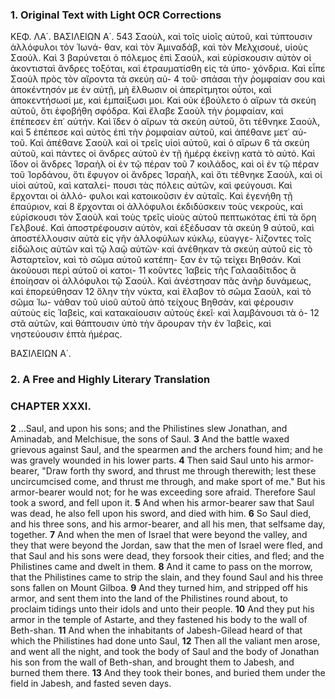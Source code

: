 ### 1. Original Text with Light OCR Corrections

ΚΕΦ. ΛΑ΄. ΒΑΣΙΛΕΙΩΝ Α΄. 543
Σαοὺλ, καὶ τοῖς υἱοῖς αὐτοῦ, καὶ τύπτουσιν ἀλλόφυλοι τὸν Ἰωνά-
θαν, καὶ τὸν Ἀμιναδάβ, καὶ τὸν Μελχισουὲ, υἱοὺς Σαούλ. Καὶ 3
βαρύνεται ὁ πόλεμος ἐπὶ Σαοὺλ, καὶ εὑρίσκουσιν αὐτὸν οἱ
ἀκοντισταὶ ἄνδρες τοξόται, καὶ ἐτραυματίσθη εἰς τὰ ὑπο-
χόνδρια. Καὶ εἶπε Σαοὺλ πρὸς τὸν αἴροντα τὰ σκεύη αὑ- 4
τοῦ· σπάσαι τὴν ῥομφαίαν σου καὶ ἀποκέντησόν με ἐν αὐτῇ, μὴ
ἔλθωσιν οἱ ἀπερίτμητοι οὗτοι, καὶ ἀποκεντήσωσί με, καὶ ἐμπαίξωσι
μοι. Καὶ οὐκ ἐβούλετο ὁ αἴρων τὰ σκεύη αὐτοῦ, ὅτι ἐφοβήθη
σφόδρα. Καὶ ἔλαβε Σαοὺλ τὴν ῥομφαίαν, καὶ ἐπέπεσεν ἐπ᾿ αὐτήν.
Καὶ ἴδεν ὁ αἴρων τὰ σκεύη αὐτοῦ, ὅτι τέθνηκε Σαοὺλ, καὶ 5
ἐπέπεσε καὶ αὐτὸς ἐπὶ τὴν ῥομφαίαν αὐτοῦ, καὶ ἀπέθανε μετ᾿ αὑ-
τοῦ. Καὶ ἀπέθανε Σαοὺλ καὶ οἱ τρεῖς υἱοὶ αὐτοῦ, καὶ ὁ αἴρων 6
τὰ σκεύη αὐτοῦ, καὶ πάντες οἱ ἄνδρες αὐτοῦ ἐν τῇ ἡμέρᾳ ἐκείνῃ
κατὰ τὸ αὐτό. Καὶ ἴδον οἱ ἄνδρες Ἰσραὴλ οἱ ἐν τῷ πέραν τοῦ 7
κοιλάδος, καὶ οἱ ἐν τῷ πέραν τοῦ Ἰορδάνου, ὅτι ἔφυγον οἱ ἄνδρες
Ἰσραὴλ, καὶ ὅτι τέθνηκε Σαοὺλ, καὶ οἱ υἱοὶ αὐτοῦ, καὶ καταλεί-
πουσι τὰς πόλεις αὐτῶν, καὶ φεύγουσι. Καὶ ἔρχονται οἱ ἀλλό-
φυλοι καὶ κατοικοῦσιν ἐν αὐταῖς. Καὶ ἐγενήθη τῇ ἐπαύριον, καὶ 8
ἔρχονται οἱ ἀλλόφυλοι ἐκδιδύσκειν τοὺς νεκροὺς, καὶ εὑρίσκουσι
τὸν Σαοὺλ καὶ τοὺς τρεῖς υἱοὺς αὐτοῦ πεπτωκότας ἐπὶ τὰ ὄρη
Γελβουέ. Καὶ ἀποστρέφουσιν αὐτὸν, καὶ ἐξέδυσαν τὰ σκεύη 9
αὐτοῦ, καὶ ἀποστέλλουσιν αὐτὰ εἰς γῆν ἀλλοφύλων κύκλῳ, εὐαγγε-
λίζοντες τοῖς εἰδώλοις αὐτῶν καὶ τῷ λαῷ αὐτῶν· καὶ ἀνέθηκαν
τὰ σκεύη αὐτοῦ εἰς τὸ Ἀσταρτεῖον, καὶ τὸ σῶμα αὐτοῦ κατέπη-
ξαν ἐν τῷ τείχει Βηθσάν. Καὶ ἀκούουσι περὶ αὐτοῦ οἱ κατοι- 11
κοῦντες Ἰαβεὶς τῆς Γαλααδίτιδος ἃ ἐποίησαν οἱ ἀλλόφυλοι τῷ
Σαούλ. Καὶ ἀνέστησαν πᾶς ἀνὴρ δυνάμεως, καὶ ἐπορεύθησαν 12
ὅλην τὴν νύκτα, καὶ ἔλαβον τὸ σῶμα Σαοὺλ, καὶ τὸ σῶμα Ἰω-
νάθαν τοῦ υἱοῦ αὐτοῦ ἀπὸ τείχους Βηθσὰν, καὶ φέρουσιν αὐτοὺς
εἰς Ἰαβεὶς, καὶ κατακαίουσιν αὐτοὺς ἐκεῖ· καὶ λαμβάνουσι τὰ ὀ- 12
στᾶ αὐτῶν, καὶ θάπτουσιν ὑπὸ τὴν ἄρουραν τὴν ἐν Ἰαβεὶς, καὶ
νηστεύουσιν ἑπτὰ ἡμέρας.

ΒΑΣΙΛΕΙΩΝ Α΄.

### 2. A Free and Highly Literary Translation

### CHAPTER XXXI.

**2** ...Saul, and upon his sons; and the Philistines slew Jonathan, and Aminadab, and Melchisue, the sons of Saul.
**3** And the battle waxed grievous against Saul, and the spearmen and the archers found him; and he was gravely wounded in his lower parts.
**4** Then said Saul unto his armor-bearer, "Draw forth thy sword, and thrust me through therewith; lest these uncircumcised come, and thrust me through, and make sport of me." But his armor-bearer would not; for he was exceeding sore afraid. Therefore Saul took a sword, and fell upon it.
**5** And when his armor-bearer saw that Saul was dead, he also fell upon his sword, and died with him.
**6** So Saul died, and his three sons, and his armor-bearer, and all his men, that selfsame day, together.
**7** And when the men of Israel that were beyond the valley, and they that were beyond the Jordan, saw that the men of Israel were fled, and that Saul and his sons were dead, they forsook their cities, and fled; and the Philistines came and dwelt in them.
**8** And it came to pass on the morrow, that the Philistines came to strip the slain, and they found Saul and his three sons fallen on Mount Gilboa.
**9** And they turned him, and stripped off his armor, and sent them into the land of the Philistines round about, to proclaim tidings unto their idols and unto their people.
**10** And they put his armor in the temple of Astarte, and they fastened his body to the wall of Beth-shan.
**11** And when the inhabitants of Jabesh-Gilead heard of that which the Philistines had done unto Saul,
**12** Then all the valiant men arose, and went all the night, and took the body of Saul and the body of Jonathan his son from the wall of Beth-shan, and brought them to Jabesh, and burned them there.
**13** And they took their bones, and buried them under the field in Jabesh, and fasted seven days.